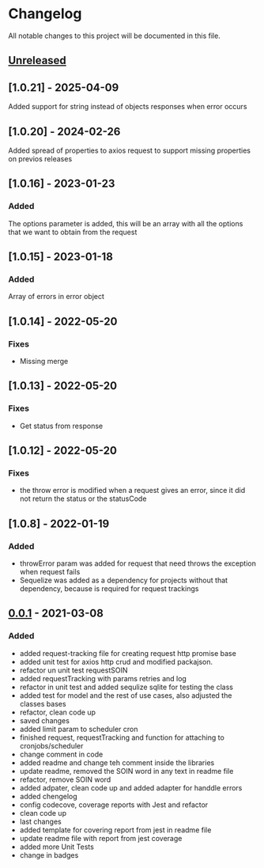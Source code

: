 # Changelog

All notable changes to this project will be documented in this file.

## [Unreleased]

## [1.0.21] - 2025-04-09

Added support for string instead of objects responses when error occurs

## [1.0.20] - 2024-02-26

Added spread of properties to axios request to support missing properties on previos releases

## [1.0.16] - 2023-01-23

### Added

The options parameter is added, this will be an array with all the options that we want to obtain from the request

## [1.0.15] - 2023-01-18

### Added

Array of errors in error object

## [1.0.14] - 2022-05-20

### Fixes

- Missing merge

## [1.0.13] - 2022-05-20

### Fixes

- Get status from response

## [1.0.12] - 2022-05-20

### Fixes

- the throw error is modified when a request gives an error, since it did not return the status or the statusCode

## [1.0.8] - 2022-01-19

### Added

- throwError param was added for request that need throws the exception when request fails
- Sequelize was added as a dependency for projects without that dependency, because is required for request trackings

## [0.0.1] - 2021-03-08

### Added

- added request-tracking file for creating request http promise base
- added unit test for axios http crud and modified packajson.
- refactor un unit test requestSOIN
- added requestTracking with params retries and log
- refactor in unit test and added sequlize sqlite for testing the class
- added test for model and the rest of use cases, also adjusted the classes bases
- refactor, clean code up
- saved changes
- added limit param to scheduler cron
- finished request, requestTracking and function for attaching to cronjobs/scheduler
- change comment in code
- added readme and change teh comment inside the libraries
- update readme, removed the SOIN word in any text in readme file
- refactor, remove SOIN word
- added adpater, clean code up and added adapter for handdle errors
- added chengelog
- config codecove, coverage reports with Jest and refactor
- clean code up
- last changes
- added template for covering report from jest in readme file
- update readme file with report from jest coverage
- added more Unit Tests
- change in badges

[unreleased]: https://github.com/SoinLabs/request/compare/v1.1.0...HEAD
[0.0.1]: https://github.com/SoinLabs/request/releases/tag/v0.0.1
